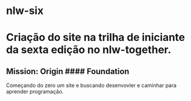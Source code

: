 # nlw-six

# Criação do site na trilha de iniciante da sexta edição no nlw-together. 

## Mission: Origin #### Foundation

Começando do zero um site e buscando desenvovler e caminhar para aprender programação.
